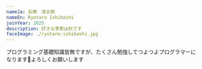 ```yaml
---
nameJa: 石橋　凌太朗
nameEn: Ryotaro Ishibashi
joinYear: 2025
description: 好きな季節は秋です
faceImage: ./ryotaro-ishibashi.jpg
---
```

プログラミング基礎知識皆無ですが、たくさん勉強してつよつよプログラマーになります💪よろしくお願いします